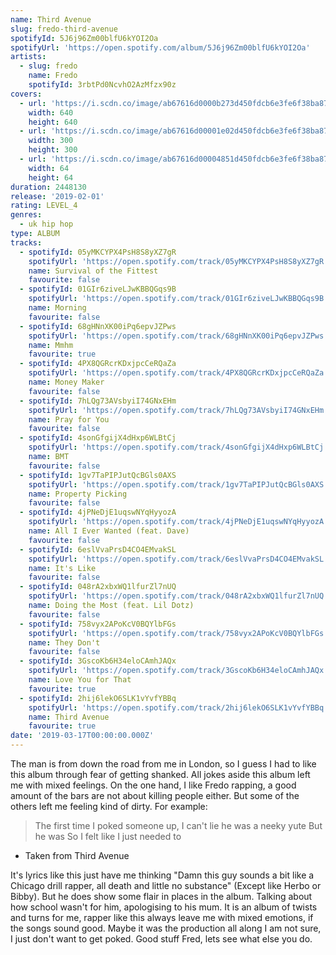 ```yaml
---
name: Third Avenue
slug: fredo-third-avenue
spotifyId: 5J6j96Zm00blfU6kYOI2Oa
spotifyUrl: 'https://open.spotify.com/album/5J6j96Zm00blfU6kYOI2Oa'
artists:
  - slug: fredo
    name: Fredo
    spotifyId: 3rbtPd0NcvhO2AzMfzx90z
covers:
  - url: 'https://i.scdn.co/image/ab67616d0000b273d450fdcb6e3fe6f38ba87b94'
    width: 640
    height: 640
  - url: 'https://i.scdn.co/image/ab67616d00001e02d450fdcb6e3fe6f38ba87b94'
    width: 300
    height: 300
  - url: 'https://i.scdn.co/image/ab67616d00004851d450fdcb6e3fe6f38ba87b94'
    width: 64
    height: 64
duration: 2448130
release: '2019-02-01'
rating: LEVEL_4
genres:
  - uk hip hop
type: ALBUM
tracks:
  - spotifyId: 05yMKCYPX4PsH8S8yXZ7gR
    spotifyUrl: 'https://open.spotify.com/track/05yMKCYPX4PsH8S8yXZ7gR'
    name: Survival of the Fittest
    favourite: false
  - spotifyId: 01GIr6ziveLJwKBBQGqs9B
    spotifyUrl: 'https://open.spotify.com/track/01GIr6ziveLJwKBBQGqs9B'
    name: Morning
    favourite: false
  - spotifyId: 68gHNnXK00iPq6epvJZPws
    spotifyUrl: 'https://open.spotify.com/track/68gHNnXK00iPq6epvJZPws'
    name: Mmhm
    favourite: true
  - spotifyId: 4PX8QGRcrKDxjpcCeRQaZa
    spotifyUrl: 'https://open.spotify.com/track/4PX8QGRcrKDxjpcCeRQaZa'
    name: Money Maker
    favourite: false
  - spotifyId: 7hLQg73AVsbyiI74GNxEHm
    spotifyUrl: 'https://open.spotify.com/track/7hLQg73AVsbyiI74GNxEHm'
    name: Pray for You
    favourite: false
  - spotifyId: 4sonGfgijX4dHxp6WLBtCj
    spotifyUrl: 'https://open.spotify.com/track/4sonGfgijX4dHxp6WLBtCj'
    name: BMT
    favourite: false
  - spotifyId: 1gv7TaPIPJutQcBGls0AXS
    spotifyUrl: 'https://open.spotify.com/track/1gv7TaPIPJutQcBGls0AXS'
    name: Property Picking
    favourite: false
  - spotifyId: 4jPNeDjE1uqswNYqHyyozA
    spotifyUrl: 'https://open.spotify.com/track/4jPNeDjE1uqswNYqHyyozA'
    name: All I Ever Wanted (feat. Dave)
    favourite: false
  - spotifyId: 6eslVvaPrsD4CO4EMvakSL
    spotifyUrl: 'https://open.spotify.com/track/6eslVvaPrsD4CO4EMvakSL'
    name: It's Like
    favourite: false
  - spotifyId: 048rA2xbxWQ1lfurZl7nUQ
    spotifyUrl: 'https://open.spotify.com/track/048rA2xbxWQ1lfurZl7nUQ'
    name: Doing the Most (feat. Lil Dotz)
    favourite: false
  - spotifyId: 758vyx2APoKcV0BQYlbFGs
    spotifyUrl: 'https://open.spotify.com/track/758vyx2APoKcV0BQYlbFGs'
    name: They Don't
    favourite: false
  - spotifyId: 3GscoKb6H34eloCAmhJAQx
    spotifyUrl: 'https://open.spotify.com/track/3GscoKb6H34eloCAmhJAQx'
    name: Love You for That
    favourite: true
  - spotifyId: 2hij6lekO6SLK1vYvfYBBq
    spotifyUrl: 'https://open.spotify.com/track/2hij6lekO6SLK1vYvfYBBq'
    name: Third Avenue
    favourite: true
date: '2019-03-17T00:00:00.000Z'
---
```

The man is from down the road from me in London, so I guess I had to like this album through
fear of getting shanked. All jokes aside this album left me with mixed feelings. On the one
hand, I like Fredo rapping, a good amount of the bars are not about killing people either.
But some of the others left me feeling kind of dirty. For example:

> The first time I poked someone up, I can't lie he was a neeky yute But he was
>  So I felt like I just needed to
- Taken from Third Avenue

It's lyrics like this just have me thinking "Damn this guy sounds a bit like a Chicago drill
rapper, all death and little no substance" (Except like Herbo or Bibby). But he does show some
flair in places in the album. Talking about how school wasn't for him, apologising to his mum.
It is an album of twists and turns for me, rapper like this always leave me with mixed emotions,
if the songs sound good. Maybe it was the production all along I am not sure, I just don't want
to get poked. Good stuff Fred, lets see what else you do.
